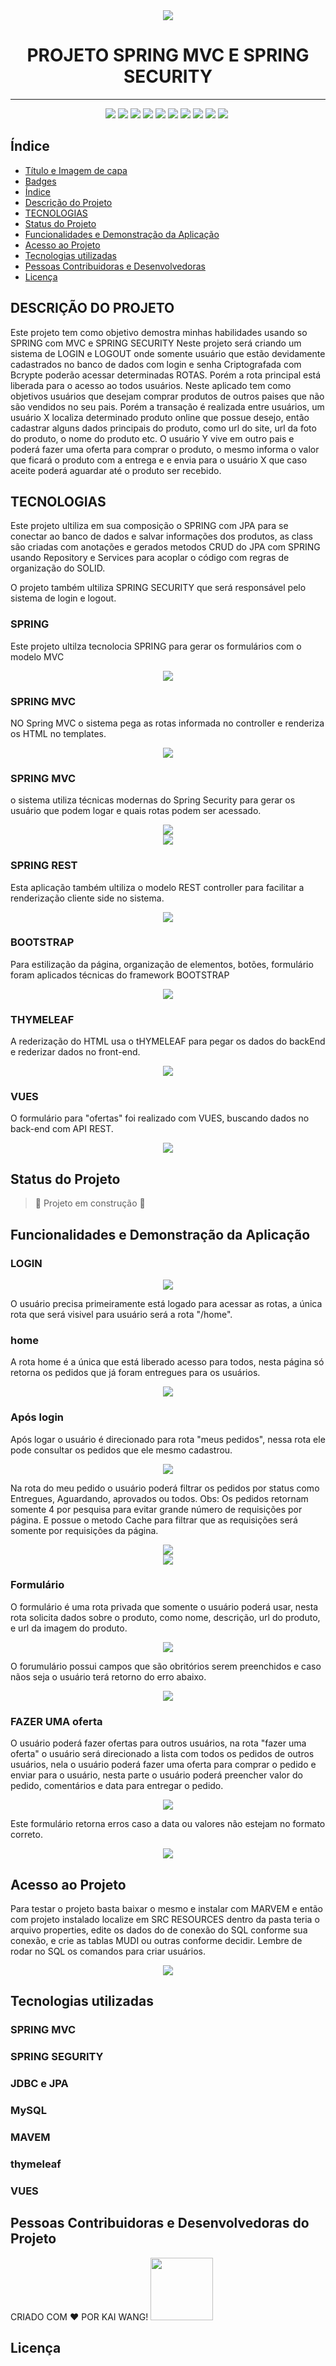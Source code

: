 <div align="center">
    <img src="./src/main/resources/img/image001.png" weidth="500px"/>
</div>

<h1 align="center" class="Título-e-Imagem-de-capa"> PROJETO SPRING MVC E SPRING SECURITY </h1>

___
<div style="{display:inline_block}" align="center">
    <img src="https://img.shields.io/badge/spring-spring%20MVC-green"/>
    <img src="https://img.shields.io/badge/spring-security-yellow"/>
    <img src="https://img.shields.io/badge/th-thymeleaf-pink"/>
    <img src="https://img.shields.io/badge/MAVEM-final-red"/>
    <img src="https://img.shields.io/badge/MySQL-8.0.30-cian"/>
    <img src="https://img.shields.io/badge/Vues-final-00FFFF"/>
    <img src="https://img.shields.io/badge/version-1.2-blue"/>
    <img src="https://img.shields.io/badge/status-desenvolvimento-informational"/>
    <img src="https://img.shields.io/badge/autor-kai%20wang-ff69b4"/>
    <img src="https://img.shields.io/badge/release%20date-agosto-9cf"/>
    <img src=""/>
    
</div>

## Índice 

* [Título e Imagem de capa](#Título-e-Imagem-de-capa)
* [Badges](#badges)
* [Índice](#índice)
* [Descrição do Projeto](#descrição-do-projeto)
* [TECNOLOGIAS](#tecnologias)
* [Status do Projeto](#status-do-Projeto)
* [Funcionalidades e Demonstração da Aplicação](#funcionalidades-e-demonstração-da-aplicação)
* [Acesso ao Projeto](#acesso-ao-projeto)
* [Tecnologias utilizadas](#tecnologias-utilizadas)
* [Pessoas Contribuidoras e Desenvolvedoras](#pessoas-contribuidoras-e-desenvolvedoras)
* [Licença](#licença)

## DESCRIÇÃO DO PROJETO

Este projeto tem como objetivo demostra minhas habilidades usando so SPRING com MVC e SPRING SECURITY
Neste projeto será criando um sistema de LOGIN e LOGOUT onde somente usuário que estão devidamente cadastrados no banco de dados com login e senha Criptografada com Bcrypte poderão acessar determinadas ROTAS.
Porém a rota principal está liberada para o acesso ao todos usuários.
Neste aplicado tem como objetivos usuários que desejam comprar produtos de outros paises que não são vendidos no seu pais.
Porém a transação é realizada entre usuários, um usuário X localiza determinado produto online que possue desejo, então cadastrar alguns dados principais do produto, como url do site, url da foto do produto, o nome do produto etc. O usuário Y vive em outro pais e poderá fazer uma oferta para comprar o produto, o mesmo informa o valor que ficará o produto com a entrega e e envia para o usuário X que caso aceite poderá aguardar até o produto ser recebido.

## TECNOLOGIAS

Este projeto ultiliza em sua composição o SPRING com JPA para se conectar ao banco de dados e salvar informações dos produtos, as class são criadas com anotações e gerados metodos CRUD do JPA com SPRING usando Repository e Services para acoplar o código com regras de organização do SOLID.

O projeto também ultiliza SPRING SECURITY que será responsável pelo sistema de login e logout.

### SPRING

Este projeto ultilza tecnolocia SPRING para gerar os formulários com o modelo MVC

<div align="center">
    <img src="./src/main/resources/img/image012.png" weidth="500px"/>
</div>

### SPRING MVC

NO Spring MVC o sistema pega as rotas informada no controller e renderiza os HTML no templates.

<div align="center">
    <img src="./src/main/resources/img/image013.png" weidth="500px"/>
</div>

### SPRING MVC

o sistema utiliza técnicas modernas do Spring Security para gerar os usuário que podem logar e quais rotas podem ser acessado.

<div align="center">
    <img src="./src/main/resources/img/image014.png" weidth="500px"/>
</div>

<div align="center">
    <img src="./src/main/resources/img/image015.png" weidth="500px"/>
</div>

### SPRING REST 

Esta aplicação também ultiliza o modelo REST controller para facilitar a renderização cliente side no sistema.

<div align="center">
    <img src="./src/main/resources/img/image016.png" weidth="500px"/>
</div>

### BOOTSTRAP

Para estilização da página, organização de elementos, botões, formulário foram aplicados técnicas do framework BOOTSTRAP

<div align="center">
    <img src="./src/main/resources/img/image017.png" weidth="500px"/>
</div>

### THYMELEAF 

A rederização do HTML usa o tHYMELEAF para pegar os dados do backEnd e rederizar dados no front-end.

<div align="center">
    <img src="./src/main/resources/img/image018.png" weidth="500px"/>
</div>

### VUES

O formulário para "ofertas" foi realizado com VUES, buscando dados no back-end com API REST.

<div align="center">
    <img src="./src/main/resources/img/image019.png" weidth="500px"/>
</div>

## Status do Projeto

> :construction: Projeto em construção :construction: 

## Funcionalidades e Demonstração da Aplicação

### LOGIN

<div align="center">
    <img src="./src/main/resources/img/image003.png" weidth="500px"/>
</div>

O usuário precisa primeiramente está logado para acessar as rotas, a única rota que será visivel para usuário será a rota "/home".

### home

A rota home é a única que está liberado acesso para todos, nesta página só retorna os pedidos que já foram entregues para os usuários.

<div align="center">
    <img src="./src/main/resources/img/image004.png" weidth="500px"/>
</div>

### Após login

Após logar o usuário é direcionado para rota "meus pedidos", nessa rota ele pode consultar os pedidos que ele mesmo cadastrou.

<div align="center">
    <img src="./src/main/resources/img/image005.png" weidth="500px"/>
</div>

Na rota do meu pedido o usuário poderá filtrar os pedidos por status como Entregues, Aguardando, aprovados ou todos.
    Obs: Os pedidos retornam somente 4 por pesquisa para evitar grande número de requisições por página. E possue o metodo Cache para filtrar que as requisições será somente por requisições da página.

<div align="center">
    <img src="./src/main/resources/img/image008.png" weidth="500px"/>
</div>

<div align="center">
    <img src="./src/main/resources/img/image009.png" weidth="500px"/>
</div>

### Formulário

O formulário é uma rota privada que somente o usuário poderá usar, nesta rota solicita dados sobre o produto, como nome, descrição, url do produto, e url da imagem do produto.

<div align="center">
    <img src="./src/main/resources/img/image006.png" weidth="500px"/>
</div>

O forumulário possui campos que são obritórios serem preenchidos e caso nãos seja o usuário terá retorno do erro abaixo.

<div align="center">
    <img src="./src/main/resources/img/image007.png" weidth="500px"/>
</div>

### FAZER UMA oferta

O usuário poderá fazer ofertas para outros usuários, na rota "fazer uma oferta" o usuário será direcionado a lista com todos os pedidos de outros usuários, nela o usuário poderá fazer uma oferta para comprar o pedido e enviar para o usuário, nesta parte o usuário poderá preencher valor do pedido, comentários e data para entregar o pedido.

<div align="center">
    <img src="./src/main/resources/img/image010.png" weidth="500px"/>
</div>

Este formulário retorna erros caso a data ou valores não estejam no formato correto.

<div align="center">
    <img src="./src/main/resources/img/image011.png" weidth="500px"/>
</div>


## Acesso ao Projeto

Para testar o projeto basta baixar o mesmo e instalar com MARVEM e então com projeto instalado localize em SRC RESOURCES dentro da pasta teria o arquivo properties, edite os dados do de conexão do SQL conforme sua conexão, e crie as tablas MUDI ou outras conforme decidir.
Lembre de rodar no SQL os comandos para criar usuários.

<div align="center">
    <img src="./src/main/resources/img/image020.png" weidth="500px"/>
</div>

## Tecnologias utilizadas

### SPRING MVC
### SPRING SEGURITY
### JDBC e JPA
### MySQL
### MAVEM
### thymeleaf
### VUES

## Pessoas Contribuidoras e Desenvolvedoras do Projeto

CRIADO COM :heart: POR KAI WANG!
<img src="./src/main/resources/img/image011.png" width="100px" heigth="100px"/>

## Licença